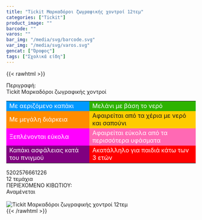 ```yaml
---
title: "Tickit Μαρκαδόροι ζωγραφικής χοντροί 12τεμ"
categories: ["Tickit"]
product_image: ""
barcode: ""
varos: ""
bar_img: "/media/svg/barcode.svg"
var_img: "/media/svg/varos.svg"
gencat: ["Όροφος"]
tags: ["Σχολικά είδη"]
---
```

{{< rawhtml >}}

<div class="sload707"><div class="product"><div id="sistatika">Περιγραφή:</div><div class="alltext">Tickit Μαρκαδόροι ζωγραφικής χοντροί</div><table id="diatable" class="tickit"><tbody><tr><td style="background:#09f;color:#fff">Με αεριζόμενο καπάκι</td><td style="background:#2db300;color:#fff">Μελάνι με βάση το νερό</td></tr><tr><td style="background:#ff8c00;color:#fff">Με μεγάλη διάρκεια</td><td style="background:#fc0">Αφαιρείται από τα χέρια με νερό και σαπούνι</td></tr><tr><td style="background:#f0f;color:#fff">Ξεπλένονται εύκολα</td><td style="background:#ff69b4;color:#fff">Αφαιρείται εύκολα από τα περισσότερα υφάσματα</td></tr><tr><td style="background:purple;color:#fff">Καπάκι ασφάλειας κατά του πνιγμού</td><td style="background:red;color:#fff">Ακατάλληλο για παιδιά κάτω των 3 ετών</td></tr></tbody></table><div id="barcode"><div id="barimage1"></div><span id="bartext">5202576661226</span></div><div id="varos"><div id="temimg"></div><span id="varostext">12 τεμάχια</span></div><div id="kivotio">ΠΕΡΙΕΧΟΜΕΝΟ ΚΙΒΩΤΙΟΥ:<br>Αναμένεται</div><br><div class="pimg"><img alt="Tickit Μαρκαδόροι ζωγραφικής χοντροί 12τεμ" title="Tickit Μαρκαδόροι ζωγραφικής χοντροί 12τεμ" src="/media/images/tickit-markadoroi-zwgrafikhs-xontroi-12tem.jpg"></div></div></div>
{{< /rawhtml >}}


